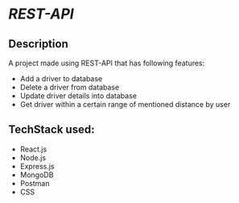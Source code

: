 # **_REST-API_**

## Description

A project made using REST-API that has following features:

- Add a driver to database
- Delete a driver from database
- Update driver details into database
- Get driver within a certain range of mentioned distance by user

## TechStack used:

- React.js
- Node.js
- Express.js
- MongoDB
- Postman
- CSS
